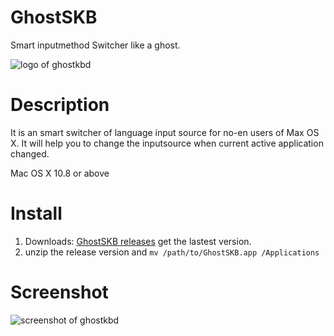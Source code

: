 # GhostSKB
Smart inputmethod Switcher like a ghost.

![logo of ghostkbd](https://github.com/dingmingxin/GhostSKB/blob/master/ghostkbd-256.png)

# Description

It is an smart switcher of language input source for no-en users of Max OS X. It will help you to change the inputsource when current active application changed.

Mac OS X 10.8 or above

# Install 

1. Downloads: [GhostSKB releases](https://github.com/dingmingxin/GhostSKB/releases) get the lastest version.
2. unzip the release version and `mv /path/to/GhostSKB.app /Applications`

# Screenshot

![screenshot of ghostkbd](https://github.com/dingmingxin/GhostSKB/blob/master/screenshot.png)

